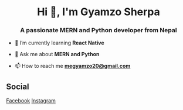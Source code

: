 <h1 align="center">Hi 👋, I'm Gyamzo Sherpa</h1>
<h3 align="center">A passionate MERN and Python developer from Nepal</h3>

- 🌱 I’m currently learning **React Native**

- 💬 Ask me about **MERN and Python**

- 📫 How to reach me **megyamzo20@gmail.com**

<h2>Social</h2>
<a href="https://www.facebook.com/gyamzo117/">Facebook<a/>
<a href="https://www.facebook.com/gyamzo_sherpa/">Instagram<a/>
